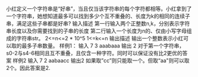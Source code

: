 小红定义一个字符串是“好串”，当且仅当该字符串的每个字符都相等。小红拿到了一个字符串，她想知道最多可以找到多少个互不重叠的、长度为k的相同的连续子串，满足这些子串都是好串?
输入描述
第一行输入两个正整数n,k，分别表示字符串长度以及你需要找到的子串的长度
第二行输入一个长度为n的、仅由小写字母组成的字符串str。
2<=n<=2 * 10^5
1<=k<=n
输出描述
输出一个整数表示小红可以取的最多子串数量。
样例1：
输入
7 3
aaabaaa
输出
2
对于第一个字符串，s0-2与s4-6相同且互不重叠，且仅含一种字符。同时可以保证没有比2更优的答案
样例2
输入
7 2
aabaacc
输出2
如果取”cc”则只能取一个。但取“aa"则可以取2个。因此答案是2.